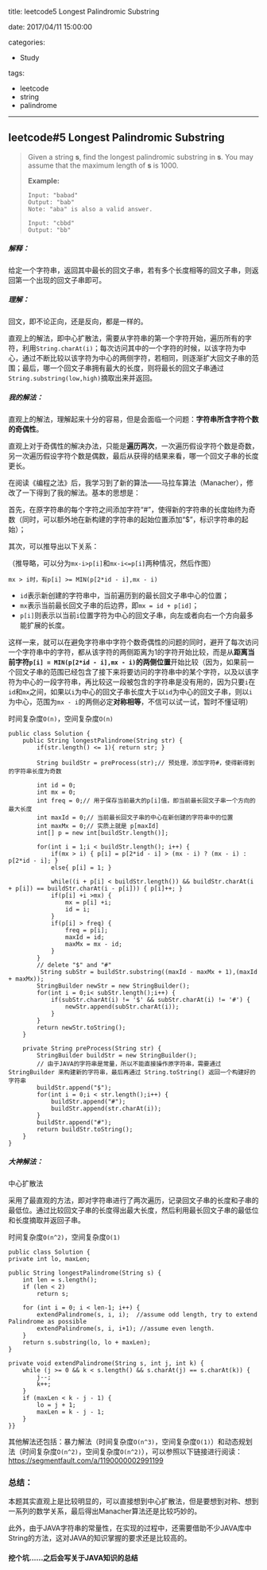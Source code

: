 title: leetcode5 Longest Palindromic Substring

date: 2017/04/11 15:00:00

categories:

- Study

tags:

- leetcode
- string
- palindrome

---

## leetcode#5 Longest Palindromic Substring

> Given a string **s**, find the longest palindromic substring in **s**. You may assume that the maximum length of **s** is 1000.
>
> **Example:**
>
> ```
> Input: "babad"
> Output: "bab"
> Note: "aba" is also a valid answer.
>
> Input: "cbbd"
> Output: "bb"
> ```

##### 解释：

给定一个字符串，返回其中最长的回文子串，若有多个长度相等的回文子串，则返回第一个出现的回文子串即可。

##### 理解：

回文，即不论正向，还是反向，都是一样的。

直观上的解法，即中心扩散法，需要从字符串的第一个字符开始，遍历所有的字符，利用`String.charAt(i)`；每次访问其中的一个字符的时候，以该字符为中心，通过不断比较以该字符为中心的两侧字符，若相同，则逐渐扩大回文子串的范围；最后，哪一个回文子串拥有最大的长度，则将最长的回文子串通过`String.substring(low,high)`摘取出来并返回。

##### 我的解法：

直观上的解法，理解起来十分的容易，但是会面临一个问题：**字符串所含字符个数的奇偶性**。

直观上对于奇偶性的解决办法，只能是**遍历两次**，一次遍历假设字符个数是奇数，另一次遍历假设字符个数是偶数，最后从获得的结果来看，哪一个回文子串的长度更长。

在阅读《编程之法》后，我学习到了新的算法——马拉车算法（Manacher），修改了一下得到了我的解法。基本的思想是：

首先，在原字符串的每个字符之间添加字符“#”，使得新的字符串的长度始终为奇数（同时，可以额外地在新构建的字符串的起始位置添加“$”，标识字符串的起始）；

其次，可以推导出以下关系：

（推导略，可以分为`mx-i>p[i]`和`mx-i<=p[i]`两种情况，然后作图）

`mx > i时，有p[i] >= MIN(p[2*id - i],mx - i)` 

- `id`表示新创建的字符串中，当前遍历到的最长回文子串中心的位置；
- `mx`表示当前最长回文子串的后边界，即`mx = id + p[id]`；
- `p[i]`则表示以当前`i`位置字符为中心的回文子串，向左或者向右一个方向最多能扩展的长度。

这样一来，就可以在避免字符串中字符个数奇偶性的问题的同时，避开了每次访问一个字符串中的字符，都从该字符的两侧距离为1的字符开始比较，而是从**距离当前字符`p[i] = MIN(p[2*id - i],mx - i)`的两侧位置**开始比较（因为，如果前一个回文子串的范围已经包含了接下来将要访问的字符串中的某个字符，以及以该字符为中心的一段字符串，再比较这一段被包含的字符串是没有用的，因为只要`i`在`id`和`mx`之间，如果以`i`为中心的回文子串长度大于以`id`为中心的回文子串，则以`i`为中心，范围为`mx - i`的两侧必定**对称相等**，不信可以试一试，暂时不懂证明）

时间复杂度`O(n)`，空间复杂度`O(n)`

```
public class Solution {
    public String longestPalindrome(String str) {
        if(str.length() <= 1){ return str; }

        String buildStr = preProcess(str);// 预处理，添加字符#，使得新得到的字符串长度为奇数
        
        int id = 0;
        int mx = 0;
        int freq = 0;// 用于保存当前最大的p[i]值，即当前最长回文子串一个方向的最大长度
        int maxId = 0;// 当前最长回文子串的中心在新创建的字符串中的位置
        int maxMx = 0;// 实质上就是 p[maxId]
        int[] p = new int[buildStr.length()];
        
        for(int i = 1;i < buildStr.length(); i++) {
            if(mx > i) { p[i] = p[2*id - i] > (mx - i) ? (mx - i) : p[2*id - i]; }
            else{ p[i] = 1; }
            
            while((i + p[i] < buildStr.length()) && buildStr.charAt(i + p[i]) == buildStr.charAt(i - p[i])) { p[i]++; }
            if(p[i] +i >mx) {
                mx = p[i] +i;
                id = i;
            }
            if(p[i] > freq) {
                freq = p[i];
                maxId = id;
                maxMx = mx - id;
            }
        }
        // delete "$" and "#"
         String subStr = buildStr.substring((maxId - maxMx + 1),(maxId + maxMx));
        StringBuilder newStr = new StringBuilder();
        for(int i = 0;i< subStr.length();i++) {
            if(subStr.charAt(i) != '$' && subStr.charAt(i) != '#') {
                newStr.append(subStr.charAt(i));
            }
        }
        return newStr.toString();
    }

    private String preProcess(String str) {
        StringBuilder buildStr = new StringBuilder();
        // 由于JAVA的字符串是常量，所以不能直接操作原字符串，需要通过 StringBuilder 来构建新的字符串，最后再通过 String.toString() 返回一个构建好的字符串
        buildStr.append("$");
        for(int i = 0;i < str.length();i++) {
            buildStr.append("#");
            buildStr.append(str.charAt(i));
        }
        buildStr.append("#");
        return buildStr.toString();
    }
}
```

##### 大神解法：

中心扩散法

采用了最直观的方法，即对字符串进行了两次遍历，记录回文子串的长度和子串的最低位。通过比较回文子串的长度得出最大长度，然后利用最长回文子串的最低位和长度摘取并返回子串。

时间复杂度`O(n^2)`，空间复杂度`O(1)`

```
public class Solution {
private int lo, maxLen;

public String longestPalindrome(String s) {
	int len = s.length();
	if (len < 2)
		return s;
	
    for (int i = 0; i < len-1; i++) {
     	extendPalindrome(s, i, i);  //assume odd length, try to extend Palindrome as possible
     	extendPalindrome(s, i, i+1); //assume even length.
    }
    return s.substring(lo, lo + maxLen);
}

private void extendPalindrome(String s, int j, int k) {
	while (j >= 0 && k < s.length() && s.charAt(j) == s.charAt(k)) {
		j--;
		k++;
	}
	if (maxLen < k - j - 1) {
		lo = j + 1;
		maxLen = k - j - 1;
	}
}}
```

其他解法还包括：暴力解法（时间复杂度`O(n^3)`，空间复杂度`O(1)`）和动态规划法（时间复杂度`O(n^2)`，空间复杂度`O(n^2)`），可以参照以下链接进行阅读： https://segmentfault.com/a/1190000002991199

### 总结：

本题其实直观上是比较明显的，可以直接想到中心扩散法，但是要想到对称、想到一系列的数学关系，最后得出Manacher算法还是比较巧妙的。

此外，由于JAVA字符串的常量性，在实现的过程中，还需要借助不少JAVA库中String的方法，这对JAVA的知识掌握的要求还是比较高的。

#### 挖个坑......之后会写关于JAVA知识的总结

